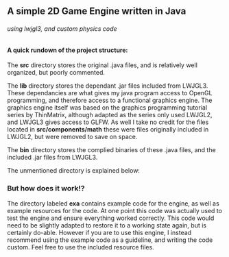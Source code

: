 ## A simple 2D Game Engine written in Java
###### using lwjgl3, and custom physics code

#### A quick rundown of the project structure:
The **src** directory stores the original .java files, and is relatively well organized, but poorly commented.

The **lib** directory stores the dependant .jar files included from LWJGL3.  These dependancies are what gives my java program access to OpenGL programming, and therefore access to a functional graphics engine.  The graphics engine itself was based on the graphics programming tutorial series by ThinMatrix, although adapted as the series only used LWJGL2, and LWJGL3 gives access to GLFW.
As well I take no credit for the files located in **src/components/math** these were files originally included in LWJGL2, but were removed to save on space.

The **bin** directory stores the complied binaries of these .java files, and the included .jar files from LWJGL3.

The unmentioned directory is explained below:

### But how does it work!?

The directory labeled **exa** contains example code for the engine, as well as example resources for the code.  At one point this code was actually used to test the engine and ensure everything worked correctly.  This code would need to be slightly adapted to restore it to a working state again, but is certainly do-able.  However if you are to use this engine, I instead recommend using the example code as a guideline, and writing the code custom.  Feel free to use the included resource files.
